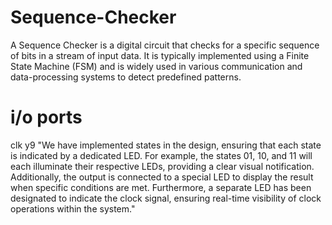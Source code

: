 # Sequence-Checker
A Sequence Checker is a digital circuit that checks for a specific sequence of bits in a stream of input data. It is typically implemented using a Finite State Machine (FSM) and is widely used in various communication and data-processing systems to detect predefined patterns.

# i/o ports
clk y9 
"We have implemented states in the design, ensuring that each state is indicated by a dedicated LED. For example, the states 01, 10, and 11 will each illuminate their respective LEDs, providing a clear visual notification. Additionally, the output is connected to a special LED to display the result when specific conditions are met. Furthermore, a separate LED has been designated to indicate the clock signal, ensuring real-time visibility of clock operations within the system."
